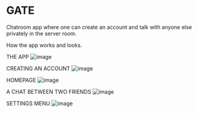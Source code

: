 # GATE
Chatroom app where one can create an account and talk with anyone else privately in the server room.


How the app works and looks.

THE APP 
![image](https://imgur.com/ejceCLC)



CREATING AN ACCOUNT
![image](https://imgur.com/wTsyu2K)


HOMEPAGE
![image](https://imgur.com/8nU6kd8)


A CHAT BETWEEN TWO FRIENDS
![image](https://i.imgur.com/jSowWyK.png)

SETTINGS MENU
![image](https://imgur.com/9wVSiWf)

